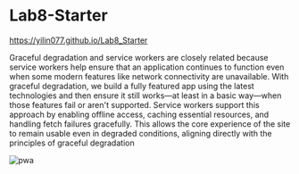 # Lab8-Starter
https://yilin077.github.io/Lab8_Starter

Graceful degradation and service workers are closely related because service workers help ensure that an application continues to function even when some modern features like network connectivity are unavailable. With graceful degradation, we build a fully featured app using the latest technologies and then ensure it still works—at least in a basic way—when those features fail or aren't supported. Service workers support this approach by enabling offline access, caching essential resources, and handling fetch failures gracefully. This allows the core experience of the site to remain usable even in degraded conditions, aligning directly with the principles of graceful degradation
 
![pwa](https://github.com/user-attachments/assets/27b9c010-8409-4caa-b802-315befb91a6a)
